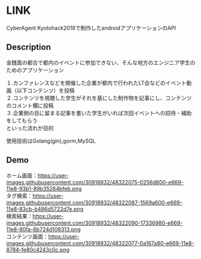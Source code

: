 # LINK
CyberAgent Kyotohack2018で制作したandroidアプリケーションのAPI

## Description
金銭面の都合で都内のイベントに参加できない、そんな地方のエンジニア学生のためのアプリケーション

１.カンファレンスなどを開催した企業が都内で行われたLT会などのイベント動画（以下コンテンツ）を投稿  
２.コンテンツを視聴した学生がそれを基にした制作物を記事にし、コンテンツのコメント欄に投稿  
３.企業側の目に留まる記事を書いた学生がいれば次回イベントへの招待・補助をしてもらう  
といった流れが目的

使用技術はGolang(gin),gorm,MySQL

## Demo
ホーム画面：https://user-images.githubusercontent.com/30918932/48322075-0256d600-e669-11e8-93b1-89b35264bfeb.png  
タグ検索：https://user-images.githubusercontent.com/30918932/48322087-1569a600-e669-11e8-83cb-b486d5722d7e.png  
検索結果：https://user-images.githubusercontent.com/30918932/48322090-17336980-e669-11e8-80fa-6b724d108313.png  
コンテンツ画面：https://user-images.githubusercontent.com/30918932/48322077-0a167a80-e669-11e8-8784-fe80c4243c0c.png